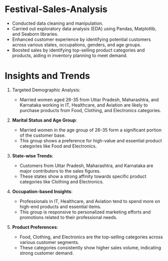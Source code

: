# Festival-Sales-Analysis
- Conducted data cleaning and manipulation.
- Carried out exploratory data analysis (EDA) using Pandas, Matplotlib, and Seaborn libraries.
- Enhanced customer experience by identifying potential customers across various states, occupations, genders, and age groups.
- Boosted sales by identifying top-selling product categories and products, aiding in inventory planning to meet demand.
# Insights and Trends

1. Targeted Demographic Analysis:
   - Married women aged 26-35 from Uttar Pradesh, Maharashtra, and Karnataka working in IT, Healthcare, and Aviation are likely to purchase products from Food, Clothing, and Electronics categories.

2. **Marital Status and Age Group**:
   - Married women in the age group of 26-35 form a significant portion of the customer base.
   - This group shows a preference for high-value and essential product categories like Food and Electronics.

3. **State-wise Trends**:
   - Customers from Uttar Pradesh, Maharashtra, and Karnataka are major contributors to the sales figures.
   - These states show a strong affinity towards specific product categories like Clothing and Electronics.

4. **Occupation-based Insights**:
   - Professionals in IT, Healthcare, and Aviation tend to spend more on high-end products and essential items.
   - This group is responsive to personalized marketing efforts and promotions related to their professional needs.

5. **Product Preferences**:
   - Food, Clothing, and Electronics are the top-selling categories across various customer segments.
   - These categories consistently show higher sales volume, indicating strong customer demand.
